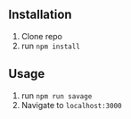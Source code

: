 ## Installation

1. Clone repo
2. run `npm install`

## Usage

1. run `npm run savage`
2. Navigate to `localhost:3000`